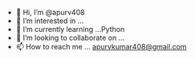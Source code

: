 - 👋 Hi, I’m @apurv408
- 👀 I’m interested in ... 
- 🌱 I’m currently learning ...Python
- 💞️ I’m looking to collaborate on ...
- 📫 How to reach me ...
apurvkumar408@gmail.com
<!---
apurv408/apurv408 is a ✨ special ✨ repository because its `README.md` (this file) appears on your GitHub profile.
You can click the Preview link to take a look at your changes.
--->

